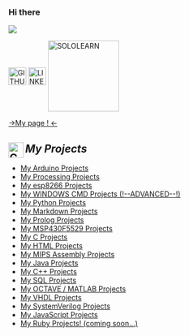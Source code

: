 ### Hi there <img src="https://media2.giphy.com/media/NMK0WbTVH2NeCHIelN/giphy.gif?cid=ecf05e475y5eb3ydjkag2gfz7jwcmp2imcw8e6h3x0o5t5ld&rid=giphy.gif&ct=ts" width="10px">

[![](https://raw.githubusercontent.com/AlexandrosPanag/AlexandrosPanag.github.io/main/Banner.gif)](https://github.com/AlexandrosPanag?tab=repositories)


[<img align="center" alt="GITHUB" width="35x" src="https://cdn.jsdelivr.net/npm/simple-icons@3.13.0/icons/github.svg" />][github]
[<img align="center" alt="LINKEDIN | LinkedIn" width="35px" src="https://cdn.jsdelivr.net/npm/simple-icons@v3/icons/linkedin.svg" />][linkedin]
[<img align="center" alt="SOLOLEARN" width="140px" src="https://upload.wikimedia.org/wikipedia/commons/thumb/5/53/SoloLearn_logo.svg/1920px-SoloLearn_logo.svg.png" />][SOLOLEARN]


[github]: https://github.com/AlexandrosPanag
[linkedin]: https://www.linkedin.com/in/αλέξανδρος-παναγιωτακόπουλος/
[SOLOLEARN]: https://www.sololearn.com/profile/17520389


<!-- BLOG-POST-LIST:START -->

[->My page ! <-](https://alexandrospanag.github.io) 

## <img align="left" alt="Coding" width="30" src="https://media2.giphy.com/media/LYBMuRwH3JkhdmLbGE/giphy.gif?cid=ecf05e47jx65wsoe0706u8m33zcjgdboduv6popqnf3h902n&rid=giphy.gif&ct=s"> _My Projects_
<!-- BLOG-POST-LIST:START -->

- [My Arduino Projects](https://github.com/AlexandrosPanag/My_Arduino_Projects)
- [My Processing Projects](https://github.com/AlexandrosPanag/My_Processing_Projects)
- [My esp8266 Projects](https://github.com/AlexandrosPanag/My_esp8266_Projects)
- [My WINDOWS CMD Projects (!--ADVANCED--!)](https://github.com/AlexandrosPanag/My_Windows_CMD_Projects)
- [My Python Projects](https://github.com/AlexandrosPanag/My_Python_Projects)
- [My Markdown Projects](https://github.com/AlexandrosPanag/Markdown_Projects)
- [My Prolog Projects](https://github.com/AlexandrosPanag/My_Prolog_Projects)
- [My MSP430F5529 Projects](https://github.com/AlexandrosPanag/Ti-launch-pad-with-MSP430-MCU)
- [My C Projects](https://github.com/AlexandrosPanag/My-C-Projects)
- [My HTML Projects](https://github.com/AlexandrosPanag/HTML-Start)
- [My MIPS Assembly Projects](https://github.com/AlexandrosPanag/My-MIPS-Assembly-Projects)
- [My Java Projects](https://github.com/AlexandrosPanag/My-Java-Projects)
- [My C++ Projects](https://github.com/AlexandrosPanag/My_CPlusPlus_Projects)
- [My SQL Projects](https://github.com/AlexandrosPanag/My_SQL_Projects)
- [My OCTAVE / MATLAB Projects](https://github.com/AlexandrosPanag/My_Octave_Projects)
- [My VHDL Projects](https://github.com/AlexandrosPanag/My_VHDL_Projects)
- [My SystemVerilog Projects](https://github.com/AlexandrosPanag/My_System_Verilog_Projects)
- [My JavaScript Projects](https://github.com/AlexandrosPanag/My_JavaScript_Projects)
- [My Ruby Projects! (coming soon...)]()

